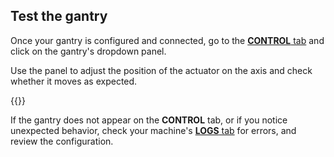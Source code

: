 ## Test the gantry

Once your gantry is configured and connected, go to the [**CONTROL** tab](/fleet/control/) and click on the gantry's dropdown panel.

Use the panel to adjust the position of the actuator on the axis and check whether it moves as expected.

{{<imgproc src="/components/gantry/gantry-control-tab.png" resize="450x" declaredimensions=true alt="Gantry control panel.">}}

If the gantry does not appear on the **CONTROL** tab, or if you notice unexpected behavior, check your machine's [**LOGS** tab](/cloud/machines/#logs) for errors, and review the configuration.
